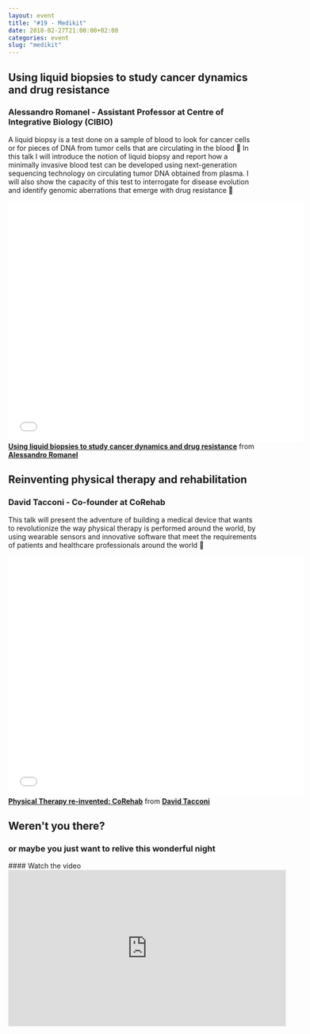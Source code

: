 ```yaml
---
layout: event
title: "#19 - Medikit"
date: 2018-02-27T21:00:00+02:00
categories: event
slug: "medikit"
---
```


## Using liquid biopsies to study cancer dynamics and drug resistance

### Alessandro Romanel - Assistant Professor at Centre of Integrative Biology (CIBIO)

A liquid biopsy is a test done on a sample of blood to look for cancer cells or for pieces of DNA from tumor cells that are circulating in the blood 🔬 In this talk I will introduce the notion of liquid biopsy and report how a minimally invasive blood test can be developed using next-generation sequencing technology on circulating tumor DNA obtained from plasma. I will also show the capacity of this test to interrogate for disease evolution and identify genomic aberrations that emerge with drug resistance 💊

<iframe src="//www.slideshare.net/slideshow/embed_code/key/1dzG1IGGyU4Thc" width="595" height="485" frameborder="0" marginwidth="0" marginheight="0" scrolling="no" allowfullscreen> </iframe>
<div style="margin-bottom:5px"> <strong> <a href="//www.slideshare.net/speckandtech/using-liquid-biopsies-to-study-cancer-dynamics-and-drug-resistance" title="Using liquid biopsies to study cancer dynamics and drug resistance" target="_blank">Using liquid biopsies to study cancer dynamics and drug resistance</a></strong> from <strong> <a href="//www.linkedin.com/in/aromanel/" target="_blank">Alessandro Romanel </a> </strong>

## Reinventing physical therapy and rehabilitation

### David Tacconi - Co-founder at CoRehab

This talk will present the adventure of building a medical device that wants to revolutionize the way physical therapy is performed around the world, by using wearable sensors and innovative software that meet the requirements of patients and healthcare professionals around the world 🤕

<iframe src="//www.slideshare.net/slideshow/embed_code/key/D6E9mcvCTgDgCl" width="595" height="485" frameborder="0" marginwidth="0" marginheight="0" scrolling="no" allowfullscreen> </iframe> <div style="margin-bottom:5px"> <strong> <a href="//www.slideshare.net/speckandtech/physical-therapy-reinvented-corehab" title="Physical Therapy re-invented: CoRehab" target="_blank">Physical Therapy re-invented: CoRehab</a></strong> from <strong><a href="//www.linkedin.com/in/davidtacconi/" target="_blank">David Tacconi</a></strong>

## Weren't you there?

### or maybe you just want to relive this wonderful night

<section class="fb-links">
#### Watch the video
<iframe width="560" height="315" src="https://www.youtube.com/embed/3YcQBQYObaY?start=908" frameborder="0" allow="accelerometer; autoplay; clipboard-write; encrypted-media; gyroscope; picture-in-picture" allowfullscreen></iframe>
